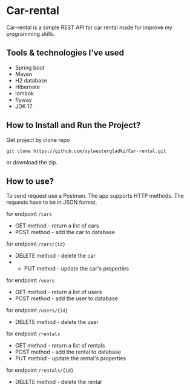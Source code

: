 # Car-rental

Car-rental is a simple REST API for car rental made for improve my programming skills.

## Tools & technologies I've used
- Spring boot 
- Maven
- H2 database
- Hibernate
- lombok
- flyway
- JDK 17


## How to Install and Run the Project?

Get project by clone repo
  
  `git clone https://github.com/sylwestergladki/Car-rental.git`

or download the zip.


## How to use?

To send request use a Postman. The app supports HTTP methods. The requests have to be in JSON format.

for endpoint `/cars`
- GET method - return a list of cars
- POST method - add the car to database

for endpoint  `/cars/{id}`
- DELETE method - delete the car
- - PUT method - update the car's properties

for endpoint `/users`
- GET method - return a list of users
- POST method - add the user to database

for endpoint  `/users/{id}`
- DELETE method - delete the user

for endpoint `/rentals`
- GET method - return a list of rentals
- POST method - add the rental to database
- PUT method - update the rental's properties

for endpoint  `/rentals/{id}`
- DELETE method - delete the rental



